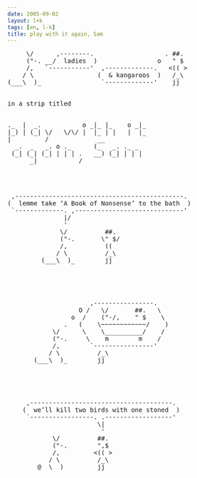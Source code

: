 ```yaml
---
date: 2005-09-02
layout: l+k
tags: [en, l-k]
title: play with it again, Sam
---
```


<pre class='l-k'>
     \/      ,--------.                   . ##. 
     ("-. __/  ladies  )                o   " $ 
     /,   `-----------'  ,-------------.   <(( >
    / \                 (  & kangaroos  )   /_\ 
(___\  )_                `-------------'    jj  


in a strip titled


._  |  _.           o _|_ |_    o _|_
|_) | (_| \/   \/\/ |  |_ | |   |  |_
|         /             __           
  _.  _   _. o ._      (_   _. ._ _  
 (_| (_| (_| | | | .   __) (_| | | | 
      _|           /                 




 ,---------------------------------------------. 
(  lemme take ‘A Book of Nonsense’ to the bath  )
 `-------------. ,-----------------------------' 
               |/                                
               '                                 
              \/          ##.                    
              ("-.       \" $/                   
              /,          ((                     
             / \          /_\                    
         (___\  )_        jj                     





                      ,----------------.         
                   O /   \/       ##.   \        
                 o  /    ("-/,    " $    \       
               .   (    \~~~~~~~~~~~~/    )      
            \/      \    \__________/    /       
            ("-.     \    m        m    /        
            /,        `----------------'         
           / \          /_\                      
       (___\  )_        jj                       





     ,--------------------------------------.    
    (  we’ll kill two birds with one stoned  )   
     `-----------------. .------------------'    
                        \|                       
                         '                       
            \/          ##.                      
            ("-.        ",$                      
            /,         <(( >                     
           / \          /_\                      
        @__\  )_        jj                       
</pre>
